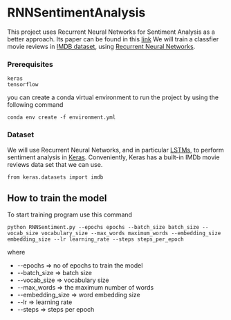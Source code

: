 # RNNSentimentAnalysis
This project uses Recurrent Neural Networks for Sentiment Analysis as a better approach. Its paper can be found in this [link](https://arxiv.org/ftp/arxiv/papers/1801/1801.07883.pdf)
We will train a classfier movie reviews in [IMDB dataset](http://ai.stanford.edu/~amaas/data/sentiment/), using [Recurrent Neural Networks](https://en.wikipedia.org/wiki/Recurrent_neural_network).
### Prerequisites
```
keras
tensorflow
``` 
you can create a conda virtual environment to run the project by using the following command 
```
conda env create -f environment.yml
```
### Dataset 
We will use Recurrent Neural Networks, and in particular [LSTMs](https://en.wikipedia.org/wiki/Long_short-term_memory), to perform sentiment analysis in [Keras](https://keras.io/). Conveniently, Keras has a built-in IMDb movie reviews data set that we can use.
```
from keras.datasets import imdb
```
## How to train the model
To start training program use this command
```
python RNNSentiment.py --epochs epochs --batch_size batch_size --vocab_size vocabulary_size --max_words maximum_words --embedding_size embedding_size --lr learning_rate --steps steps_per_epoch
```
where 
* --epochs => no of epochs to train the model
* --batch_size => batch size 
* --vocab_size => vocabulary size
* --max_words => the maximum number of words
* --embedding_size => word embedding size
* --lr => learning rate 
* --steps => steps per epoch 
